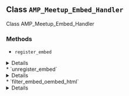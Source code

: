 ## Class `AMP_Meetup_Embed_Handler`

Class AMP_Meetup_Embed_Handler

### Methods
* `register_embed`

<details>

```php
public register_embed()
```

Register embed.


</details>
* `unregister_embed`

<details>

```php
public unregister_embed()
```

Unregister embed.


</details>
* `filter_embed_oembed_html`

<details>

```php
public filter_embed_oembed_html( $cache, $url )
```

Filter oEmbed HTML for Meetup to prepare it for AMP.


</details>
